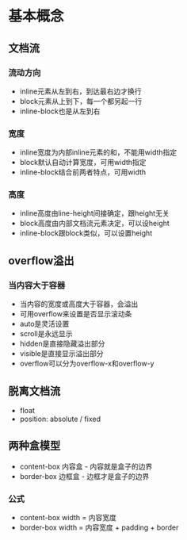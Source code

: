 # 基本概念

## 文档流

### 流动方向

- inline元素从左到右，到达最右边才换行
- block元素从上到下，每一个都另起一行
- inline-block也是从左到右

### 宽度

- inline宽度为内部inline元素的和，不能用width指定
- block默认自动计算宽度，可用width指定
- inline-block结合前两者特点，可用width

### 高度

- inline高度由line-height间接确定，跟height无关
- block高度由内部文档流元素决定，可以设height
- inline-block跟block类似，可以设置height

## overflow溢出

### 当内容大于容器

- 当内容的宽度或高度大于容器，会溢出
- 可用overflow来设置是否显示滚动条
- auto是灵活设置
- scroll是永远显示
- hidden是直接隐藏溢出部分
- visible是直接显示溢出部分
- overflow可以分为overflow-x和overflow-y

## 脱离文档流

- float
- position: absolute / fixed

## 两种盒模型

- content-box 内容盒 - 内容就是盒子的边界
- border-box 边框盒 - 边框才是盒子的边界

### 公式

- content-box width = 内容宽度
- border-box width = 内容宽度 + padding + border

